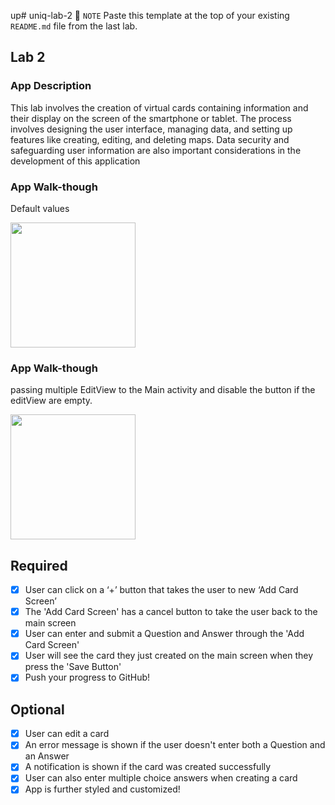 up# uniq-lab-2
📝 `NOTE` Paste this template at the top of your existing `README.md` file from the last lab.

## Lab 2

### App Description
This lab involves the creation of virtual cards containing information and their display on the screen of the smartphone or tablet.  The process involves designing the user interface, managing data, and setting up features like creating, editing, and deleting maps.  Data security and safeguarding user information are also important considerations in the development of this application

### App Walk-though
Default values 

<img
     src="https://user-images.githubusercontent.com/128053435/231026882-a2ca1385-aaf8-44e9-80dc-9a8dd8dd3b0d.gif" width=200><br>

### App Walk-though
passing multiple EditView to the Main activity and disable the button if the editView are empty.

<img
 src="https://user-images.githubusercontent.com/128053435/231025776-f3d499f4-b4f3-4ec3-8f89-0553da89a45c.gif" width=200><br>



## Required
- [x] User can click on a ‘+’ button that takes the user to new ‘Add Card Screen’
- [x] The 'Add Card Screen' has a cancel button to take the user back to the main screen
- [x] User can enter and submit a Question and Answer through the 'Add Card Screen'
- [x] User will see the card they just created on the main screen when they press the 'Save Button'
- [x] Push your progress to GitHub!

## Optional
- [x] User can edit a card
- [x] An error message is shown if the user doesn't enter both a Question and an Answer
- [x] A notification is shown if the card was created successfully
- [x] User can also enter multiple choice answers when creating a card
- [x] App is further styled and customized!
